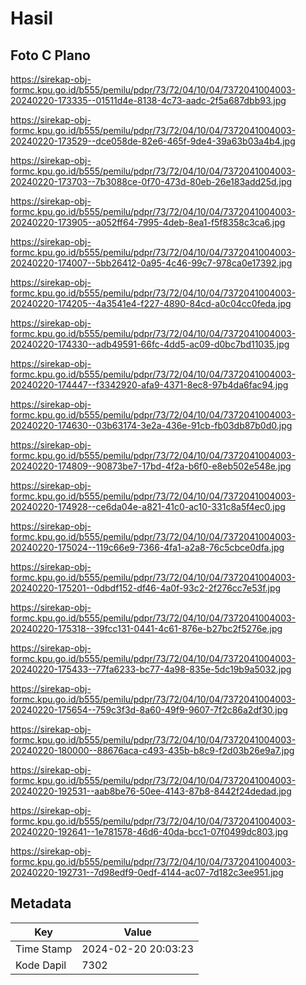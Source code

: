 # Hasil

## Foto C Plano

https://sirekap-obj-formc.kpu.go.id/b555/pemilu/pdpr/73/72/04/10/04/7372041004003-20240220-173335--01511d4e-8138-4c73-aadc-2f5a687dbb93.jpg

https://sirekap-obj-formc.kpu.go.id/b555/pemilu/pdpr/73/72/04/10/04/7372041004003-20240220-173529--dce058de-82e6-465f-9de4-39a63b03a4b4.jpg

https://sirekap-obj-formc.kpu.go.id/b555/pemilu/pdpr/73/72/04/10/04/7372041004003-20240220-173703--7b3088ce-0f70-473d-80eb-26e183add25d.jpg

https://sirekap-obj-formc.kpu.go.id/b555/pemilu/pdpr/73/72/04/10/04/7372041004003-20240220-173905--a052ff64-7995-4deb-8ea1-f5f8358c3ca6.jpg

https://sirekap-obj-formc.kpu.go.id/b555/pemilu/pdpr/73/72/04/10/04/7372041004003-20240220-174007--5bb26412-0a95-4c46-99c7-978ca0e17392.jpg

https://sirekap-obj-formc.kpu.go.id/b555/pemilu/pdpr/73/72/04/10/04/7372041004003-20240220-174205--4a3541e4-f227-4890-84cd-a0c04cc0feda.jpg

https://sirekap-obj-formc.kpu.go.id/b555/pemilu/pdpr/73/72/04/10/04/7372041004003-20240220-174330--adb49591-66fc-4dd5-ac09-d0bc7bd11035.jpg

https://sirekap-obj-formc.kpu.go.id/b555/pemilu/pdpr/73/72/04/10/04/7372041004003-20240220-174447--f3342920-afa9-4371-8ec8-97b4da6fac94.jpg

https://sirekap-obj-formc.kpu.go.id/b555/pemilu/pdpr/73/72/04/10/04/7372041004003-20240220-174630--03b63174-3e2a-436e-91cb-fb03db87b0d0.jpg

https://sirekap-obj-formc.kpu.go.id/b555/pemilu/pdpr/73/72/04/10/04/7372041004003-20240220-174809--90873be7-17bd-4f2a-b6f0-e8eb502e548e.jpg

https://sirekap-obj-formc.kpu.go.id/b555/pemilu/pdpr/73/72/04/10/04/7372041004003-20240220-174928--ce6da04e-a821-41c0-ac10-331c8a5f4ec0.jpg

https://sirekap-obj-formc.kpu.go.id/b555/pemilu/pdpr/73/72/04/10/04/7372041004003-20240220-175024--119c66e9-7366-4fa1-a2a8-76c5cbce0dfa.jpg

https://sirekap-obj-formc.kpu.go.id/b555/pemilu/pdpr/73/72/04/10/04/7372041004003-20240220-175201--0dbdf152-df46-4a0f-93c2-2f276cc7e53f.jpg

https://sirekap-obj-formc.kpu.go.id/b555/pemilu/pdpr/73/72/04/10/04/7372041004003-20240220-175318--39fcc131-0441-4c61-876e-b27bc2f5276e.jpg

https://sirekap-obj-formc.kpu.go.id/b555/pemilu/pdpr/73/72/04/10/04/7372041004003-20240220-175433--77fa6233-bc77-4a98-835e-5dc19b9a5032.jpg

https://sirekap-obj-formc.kpu.go.id/b555/pemilu/pdpr/73/72/04/10/04/7372041004003-20240220-175654--759c3f3d-8a60-49f9-9607-7f2c86a2df30.jpg

https://sirekap-obj-formc.kpu.go.id/b555/pemilu/pdpr/73/72/04/10/04/7372041004003-20240220-180000--88676aca-c493-435b-b8c9-f2d03b26e9a7.jpg

https://sirekap-obj-formc.kpu.go.id/b555/pemilu/pdpr/73/72/04/10/04/7372041004003-20240220-192531--aab8be76-50ee-4143-87b8-8442f24dedad.jpg

https://sirekap-obj-formc.kpu.go.id/b555/pemilu/pdpr/73/72/04/10/04/7372041004003-20240220-192641--1e781578-46d6-40da-bcc1-07f0499dc803.jpg

https://sirekap-obj-formc.kpu.go.id/b555/pemilu/pdpr/73/72/04/10/04/7372041004003-20240220-192731--7d98edf9-0edf-4144-ac07-7d182c3ee951.jpg


## Metadata

| Key        | Value               |
| ---------- | ------------------- |
| Time Stamp | 2024-02-20 20:03:23 |
| Kode Dapil | 7302                |



